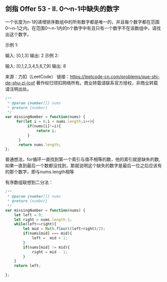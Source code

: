 ## 剑指 Offer 53 - II. 0～n-1中缺失的数字

一个长度为n-1的递增排序数组中的所有数字都是唯一的，并且每个数字都在范围0～n-1之内。在范围0～n-1内的n个数字中有且只有一个数字不在该数组中，请找出这个数字。

 

示例 1:

输入: [0,1,3]
输出: 2
示例 2:

输入: [0,1,2,3,4,5,6,7,9]
输出: 8

来源：力扣（LeetCode）
链接：https://leetcode-cn.com/problems/que-shi-de-shu-zi-lcof
著作权归领扣网络所有。商业转载请联系官方授权，非商业转载请注明出处。

```js
/**
 * @param {number[]} nums
 * @return {number}
 */
var missingNumber = function(nums) {
     for(let i = 0;i < nums.length;i++){
          if(nums[i]!=i){
              return i;
          }
      }
      return nums.length;
};
```

普通想法，for循环一直找到第一个索引与值不相等的数，他的索引就是缺失的数,如果一直到最后一个数都没找到，那就说明这个缺失的数字是最后一位之后应该有的那个数字，即与nums.length相等

有序数组联想到二分法：

```js
/**
 * @param {number[]} nums
 * @return {number}
 */
var missingNumber = function(nums) {
    let left = 0;
    let right = nums.length-1;
    while(left<=right){
        let mid = Math.floor((left+right)/2);
        if(nums[mid] === mid){
            left =  mid + 1;
        }
        if(nums[mid] != mid){
            right = mid - 1;
        }
    }
    return left;
    
};
```

